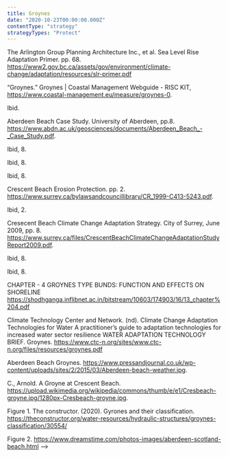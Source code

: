 ```yaml
---
title: Groynes
date: "2020-10-23T00:00:00.000Z"
contentType: "strategy"
strategyTypes: "Protect"
---
```


<!-- Regular citations -->
[^1]:
  The Arlington Group Planning Architecture Inc., et al. Sea Level Rise Adaptation Primer. pp. 68. https://www2.gov.bc.ca/assets/gov/environment/climate-change/adaptation/resources/slr-primer.pdf
[^2]:
  “Groynes.” Groynes | Coastal Management Webguide - RISC KIT, https://www.coastal-management.eu/measure/groynes-0.
[^3]:
  Ibid.
[^4]:
  Aberdeen Beach Case Study. University of Aberdeen, pp.8. https://www.abdn.ac.uk/geosciences/documents/Aberdeen_Beach_-_Case_Study.pdf.
[^5]:
  Ibid, 8.
[^6]:
  Ibid, 8.
[^7]:
  Ibid, 8.
[^8]:
  Crescent Beach Erosion Protection. pp. 2. https://www.surrey.ca/bylawsandcouncillibrary/CR_1999-C413-5243.pdf.
[^9]:
  Ibid, 2. 
[^10]:
  Cresecent Beach Climate Change Adaptation Strategy. City of Surrey, June 2009, pp. 8. https://www.surrey.ca/files/CrescentBeachClimateChangeAdaptationStudyReport2009.pdf.  
[^11]:
  Ibid, 8.
[^12]:
  Ibid, 8.
[^13]:
  CHAPTER - 4 GROYNES TYPE BUNDS: FUNCTION AND EFFECTS ON SHORELINE https://shodhganga.inflibnet.ac.in/bitstream/10603/174903/16/13_chapter%204.pdf
[^14]:
  Climate Technology Center and Network. (nd). Climate Change Adaptation    Technologies for Water A practitioner’s guide to adaptation   technologies for increased water sector resilience WATER ADAPTATION TECHNOLOGY BRIEF. Groynes. https://www.ctc-n.org/sites/www.ctc-n.org/files/resources/groynes.pdf

<!-- Images -->

[^i1]:
  Aberdeen Beach Groynes. https://www.pressandjournal.co.uk/wp-content/uploads/sites/2/2015/03/Aberdeen-beach-weather.jpg.
[^i2]:
  C., Arnold. A Groyne at Crescent Beach. https://upload.wikimedia.org/wikipedia/commons/thumb/e/e1/Cresbeach-groyne.jpg/1280px-Cresbeach-groyne.jpg.
[^i3]:
  Figure 1. The constructor. (2020). Gyrones and their classification. https://theconstructor.org/water-resources/hydraulic-structures/groynes-classification/30554/  
[^i4]:
  Figure 2. https://www.dreamstime.com/photos-images/aberdeen-scotland-beach.html -->